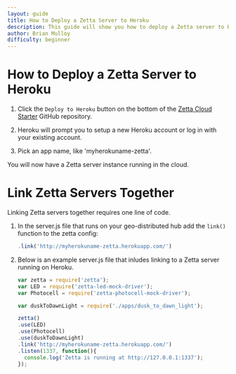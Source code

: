 ```yaml
---
layout: guide
title: How to Deploy a Zetta Server to Heroku
description: This guide will show you how to deploy a Zetta server to Heroku.
author: Brian Mulloy
difficulty: beginner
---
```


# How to Deploy a Zetta Server to Heroku

1. Click the `Deploy to Heroku` button on the bottom of the [Zetta Cloud Starter](https://github.com/zettajs/zetta-cloud-sample) GitHub repository.

1. Heroku will prompt you to setup a new Heroku account or log in with your existing account.

1. Pick an app name, like 'myherokuname-zetta'.

You will now have a Zetta server instance running in the cloud.

# Link Zetta Servers Together

Linking Zetta servers together requires one line of code. 

1. In the server.js file that runs on your geo-distributed hub add the `link()` function to the zetta config:

   ```js
   .link('http://myherokuname-zetta.herokuapp.com/')
   ```

1. Below is an example server.js file that inludes linking to a Zetta server running on Heroku.

   ```js
   var zetta = require('zetta');
   var LED = require('zetta-led-mock-driver');
   var Photocell = require('zetta-photocell-mock-driver');

   var duskToDawnLight = require('./apps/dusk_to_dawn_light');

   zetta()
   .use(LED)
   .use(Photocell)
   .use(duskToDawnLight)
   .link('http://myherokuname-zetta.herokuapp.com/')
   .listen(1337, function(){
     console.log('Zetta is running at http://127.0.0.1:1337');
   });
   ```
